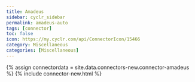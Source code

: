 ```yaml
---
title: Amadeus
sidebar: cyclr_sidebar
permalink: amadeus-auto
tags: [connector]
toc: false
icon: https://my.cyclr.com/api/ConnectorIcon/15466
category: Miscellaneous
categories: [Miscellaneous]
---
```

{% assign connectordata = site.data.connectors-new.connector-amadeus %}
{% include connector-new.html %}	